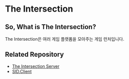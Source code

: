 # The Intersection
So, What is The Intersection?
----------
The Intersection은 여러 게임 플랫폼을 모아주는 게임 런처입니다.

Related Repository
----------
 * [The Intersection Server](https://github.com/startergate/ti-server)
 * [SID.Client](https://github.com/startergate/SID.Client)
